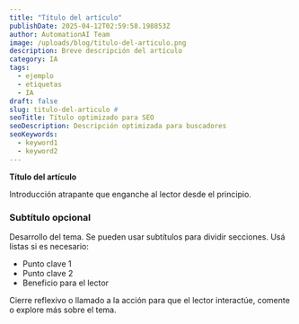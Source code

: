 ```yaml
---
title: "Título del artículo"
publishDate: 2025-04-12T02:59:58.198853Z
author: AutomationAI Team
image: /uploads/blog/titulo-del-articulo.png
description: Breve descripción del artículo
category: IA
tags:
  - ejemplo
  - etiquetas
  - IA
draft: false
slug: titulo-del-articulo #
seoTitle: Título optimizado para SEO
seoDescription: Descripción optimizada para buscadores
seoKeywords:
  - keyword1
  - keyword2
---
```


**Título del artículo**

Introducción atrapante que enganche al lector desde el principio.

### Subtítulo opcional

Desarrollo del tema. Se pueden usar subtítulos para dividir secciones. Usá listas si es necesario:

- Punto clave 1
- Punto clave 2
- Beneficio para el lector

Cierre reflexivo o llamado a la acción para que el lector interactúe, comente o explore más sobre el tema.
